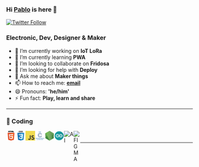 ### Hi [Pablo](https://twitter.com/pablocyc) is here 👋

[![Twitter Follow](https://img.shields.io/twitter/follow/pablocyc?color=8A3FFC&logo=twitter&style=for-the-badge)](https://twitter.com/pablocyc)

### Electronic, Dev, Designer & Maker
- 🔭 I’m currently working on **IoT LoRa**
- 🌱 I’m currently learning **PWA**
- 👯 I’m looking to collaborate on **Fridosa**
- 🤔 I’m looking for help with **Deploy**
- 💬 Ask me about **Maker things**
- 📫 How to reach me: **[email][email]**
- 😄 Pronouns: **'he/him'**
- ⚡ Fun fact: **Play, learn and share**

---
### 🚀 Coding

<img align="left" alt="HTML5" width="26px" src="https://raw.githubusercontent.com/github/explore/80688e429a7d4ef2fca1e82350fe8e3517d3494d/topics/html/html.png" />
<img align="left" alt="CSS" width="26px" src="https://raw.githubusercontent.com/github/explore/80688e429a7d4ef2fca1e82350fe8e3517d3494d/topics/css/css.png" />
<img align="left" alt="JS" width="26px" src="https://raw.githubusercontent.com/github/explore/80688e429a7d4ef2fca1e82350fe8e3517d3494d/topics/javascript/javascript.png" />
<img align="left" alt="C++" width="26px" src="https://raw.githubusercontent.com/github/explore/80688e429a7d4ef2fca1e82350fe8e3517d3494d/topics/c/c.png" />
<img align="left" alt="NODEJS" width="26px" src="https://raw.githubusercontent.com/github/explore/80688e429a7d4ef2fca1e82350fe8e3517d3494d/topics/nodejs/nodejs.png" />
<img align="left" alt="ARDUINO" width="26px" src="https://raw.githubusercontent.com/github/explore/80688e429a7d4ef2fca1e82350fe8e3517d3494d/topics/arduino/arduino.png" />
<img align="left" alt="AI" width="26px" src="https://i.pinimg.com/originals/e5/35/6c/e5356c9766b49e62e80a631f821611dd.png" />

[<img align="left" alt="FIGMA" width="18px" src="https://logowiki.net/uploads/logo/f/figma-1.svg" />](figma.com/@pablocardozo)

<br />

---


<!-- LINKS -->
[email]: mailto:pablocyc83@gmail.com
